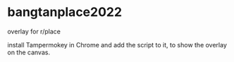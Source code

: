 # bangtanplace2022
overlay for r/place


install Tampermokey in Chrome and add the script to it, to show the overlay on the canvas.